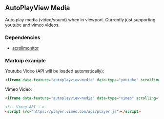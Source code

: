 ## AutoPlayView Media

Auto play media (video/sound) when in viewport. Currently just supporting youtube and vimeo videos.

### Dependencies

* [scrollmonitor](https://github.com/stutrek/scrollMonitor)

### Markup example

Youtube Video (API will be loaded automatically):

```html
<iframe data-feature="autoplayview-media" data-type="youtube" scrolling="no" frameborder="0" width="560" height="315" src="https://www.youtube.com/embed/dQw4w9WgXcQ?enablejsapi=1"  allowfullscreen></iframe>
```

Vimeo Video:

```html
<iframe data-feature="autoplayview-media" data-type="vimeo" scrolling="no" frameborder="0" width="560" height="315" src="https://player.vimeo.com/video/78329678" allowfullscreen></iframe>

<!-- Vimeo API -->
<script src="https://player.vimeo.com/api/player.js"></script>
```
